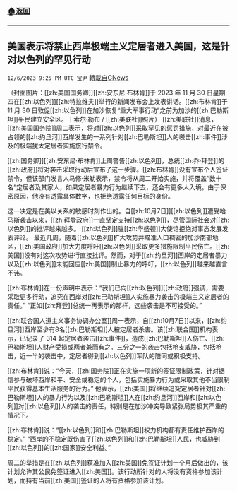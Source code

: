 ###  [:house:返回](README.md)
---


## 美国表示将禁止西岸极端主义定居者进入美国，这是针对以色列的罕见行动
`12/6/2023 9:25 PM UTC 宝尹` [轉載自GNews](https://gnews.org/articles/2079463)

（封面图片：[[zh:美国国务卿]][[zh:安东尼·布林肯]]于 2023 年 11 月 30 日星期四在[[zh:以色列]][[zh:特拉维夫]]举行的新闻发布会上发表讲话。[[zh:布林肯]]于 11 月 30 日敦促[[zh:以色列]]在加沙恢复“重大军事行动”之前为加沙的[[zh:巴勒斯坦]]平民建立安全区。｜索尔·勒布 / [[zh:美联社]]照片）
[[zh:美联社]]消息，[[zh:美国国务院]]周二表示，将对[[zh:以色列]]采取罕见的惩罚措施，对最近在被占领的[[zh:约旦河]]西岸发生的一系列针对[[zh:巴勒斯坦]]人的袭击[[zh:事件]]涉及的极端犹太定居者实施旅行禁令。

[[zh:国务卿]][[zh:安东尼·布林肯]]上周警告[[zh:以色列]]，总统[[zh:乔·拜登]]的[[zh:政府]]将对袭击采取行动后宣布了这一步骤。[[zh:布林肯]]没有宣布个人签证禁令，但该部门发言人马修·米勒表示，禁令将从周二开始实施，并将覆盖“数十名”定居者及其家人，如果定居者暴力行为继续下去，还会有更多人入境。由于保密原因，他没有透露具体数字，也拒绝透露任何目标的身份。

这一决定是在美以关系的敏感时刻作出的。自[[zh:10月7日]][[zh:以色列]]遭受哈马斯袭击以来，[[zh:拜登政府]]一直坚定支持[[zh:以色列]]，尽管国际社会对[[zh:以色列]]的批评越来越多。
[[zh:以色列]]驻[[zh:华盛顿]]大使馆拒绝对事态发展发表评论。
最近几周，随着[[zh:以色列]]扩大攻势并瞄准人口稠密的加沙南部地区，[[zh:美国政府]]加大力度呼吁[[zh:以色列]]采取更多措施限制平民伤亡。[[zh:美国]]没有对这次攻势进行直接批评。然而，对于[[zh:约旦河]]西岸的定居者暴力以及[[zh:以色列]]未能回应[[zh:美国]]制止暴力的呼吁，[[zh:以色列]]越来越直言不讳。

[[zh:布林肯]]在一份声明中表示：“我们已向[[zh:以色列]][[zh:政府]]强调，需要采取更多行动，追究在西岸对[[zh:巴勒斯坦]]人实施暴力袭击的极端主义定居者的责任。” “正如[[zh:拜登]]总统一再表示的那样，这些袭击是不可接受的。”

[[zh:联合国人道主义事务协调办公室]]周一表示，自[[zh:10月7日]]以来，[[zh:约旦河]]西岸至少有8名[[zh:巴勒斯坦]]人被定居者杀害。该[[zh:联合国]]机构表示，已记录了 314 起定居者袭击[[zh:事件]]，造成[[zh:巴勒斯坦]]人伤亡、[[zh:巴勒斯坦]]人财产受损或两者兼而有之。三分之一的袭击包括枪支威胁，包括枪击，近一半的袭击中，定居者得到[[zh:以色列]]军队的陪同或积极支持。

[[zh:布林肯]]说：“今天，[[zh:国务院]]正在实施一项新的签证限制政策，针对据信参与破坏西岸和平、安全或稳定的个人，包括实施暴力行为或采取其他不当限制平民获得基本生活服务的行为。”
他表示，[[zh:美国]]将继续追究定居者针对[[zh:巴勒斯坦]]人的暴力行为以及[[zh:巴勒斯坦]]人在[[zh:约旦河]]西岸和[[zh:以色列]]对[[zh:以色列]]人的袭击的责任，特别是在加沙冲突导致紧张局势极其严重的情况下。

[[zh:布林肯]]说：“[[zh:以色列]]和[[zh:巴勒斯坦]]权力机构都有责任维护西岸的稳定。” “西岸的不稳定既伤害了[[zh:以色列]]和[[zh:巴勒斯坦]]人民，也威胁到[[zh:以色列]]的[[zh:国家]]安全利益。”

周二的举措是在[[zh:以色列]]获准加入[[zh:美国]]免签证计划一个月后做出的，该计划允许其公民免签证进入[[zh:美国]]。该行动所针对的人将没有资格参加该计划，而持有当前[[zh:美国]]签证的人将有资格参加该计划。




